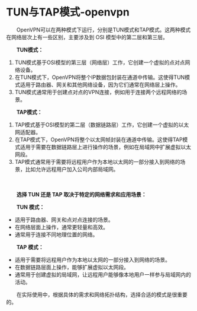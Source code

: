 # TUN与TAP模式-openvpn 

　　OpenVPN可以在两种模式下运行，分别是TUN模式和TAP模式。这两种模式在网络层次上有一些区别，主要涉及到 OSI 模型中的第二层和第三层。

　　**TUN模式：**

1. TUN模式基于OSI模型的第三层（网络层）工作，它创建一个虚拟的点对点网络设备。
2. 在TUN模式下，OpenVPN将整个IP数据包封装在通道中传输。这使得TUN模式适用于路由器、网关和其他网络设备，因为它们通常在网络层上操作。
3. TUN模式通常用于创建点对点的VPN连接，例如用于连接两个远程网络的场景。

　　**TAP模式：**

1. TAP模式基于OSI模型的第二层（数据链路层）工作，它创建一个虚拟的以太网适配器。
2. 在TAP模式下，OpenVPN将整个以太网帧封装在通道中传输。这使得TAP模式适用于需要在数据链路层上进行操作的场景，例如在局域网中扩展虚拟以太网段。
3. TAP模式通常用于需要将远程用户作为本地以太网的一部分接入到网络的场景，比如允许远程用户加入公司内部局域网。

　　‍

　　**选择 TUN 还是 TAP 取决于特定的网络需求和应用场景：**

　　**TUN 模式：**

* 适用于路由器、网关和点对点连接的场景。
* 在网络层面上操作，通常更轻量和高效。
* 通常用于连接不同地理位置的网络。

　　**TAP 模式：**

* 适用于需要将远程用户作为本地以太网的一部分接入到网络的场景。
* 在数据链路层面上操作，能够扩展虚拟以太网段。
* 通常用于创建虚拟的局域网，让远程用户能够像本地用户一样参与局域网内的活动。

　　在实际使用中，根据具体的需求和网络拓扑结构，选择合适的模式是很重要的。
